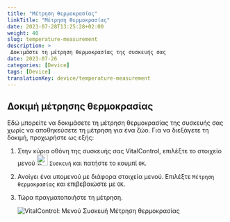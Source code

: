 ```yaml
---
title: "Μέτρηση θερμοκρασίας"
linkTitle: "Μέτρηση θερμοκρασίας"
date: 2023-07-28T13:25:28+02:00
weight: 40
slug: temperature-measurement
description: >
 Δοκιμάστε τη μέτρηση θερμοκρασίας της συσκευής σας
date: 2023-07-26
categories: [Device]
tags: [Device]
translationKey: device/temperature-measurement
---
```

## Δοκιμή μέτρησης θερμοκρασίας

Εδώ μπορείτε να δοκιμάσετε τη μέτρηση θερμοκρασίας της συσκευής σας χωρίς να αποθηκεύσετε τη μέτρηση για ένα ζώο. Για να διεξάγετε τη δοκιμή, προχωρήστε ως εξής:

1. Στην κύρια οθόνη της συσκευής σας VitalControl, επιλέξτε το στοιχείο μενού <img src="/icons/device.svg" width="25" align="bottom" alt="Device" /> `Συσκευή` και πατήστε το κουμπί `OK`.

2. Ανοίγει ένα υπομενού με διάφορα στοιχεία μενού. Επιλέξτε `Μέτρηση θερμοκρασίας` και επιβεβαιώστε με `OK`.

3. Τώρα πραγματοποιήστε τη μέτρηση.

   ![VitalControl: Μενού Συσκευή Μέτρηση θερμοκρασίας](../images/temperature.png "Δοκιμή μέτρησης θερμοκρασίας")
